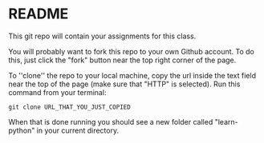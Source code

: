 README
======

This git repo will contain your assignments for this class.

You will probably want to fork this repo to your own Github account. To do this, just click the "fork" button near the top right corner of the page.

To ''clone'' the repo to your local machine, copy the url inside the text field near the top of the page (make sure that "HTTP" is selected).  Run this command from your terminal:

	git clone URL_THAT_YOU_JUST_COPIED

When that is done running you should see a new folder called "learn-python" in your current directory. 


